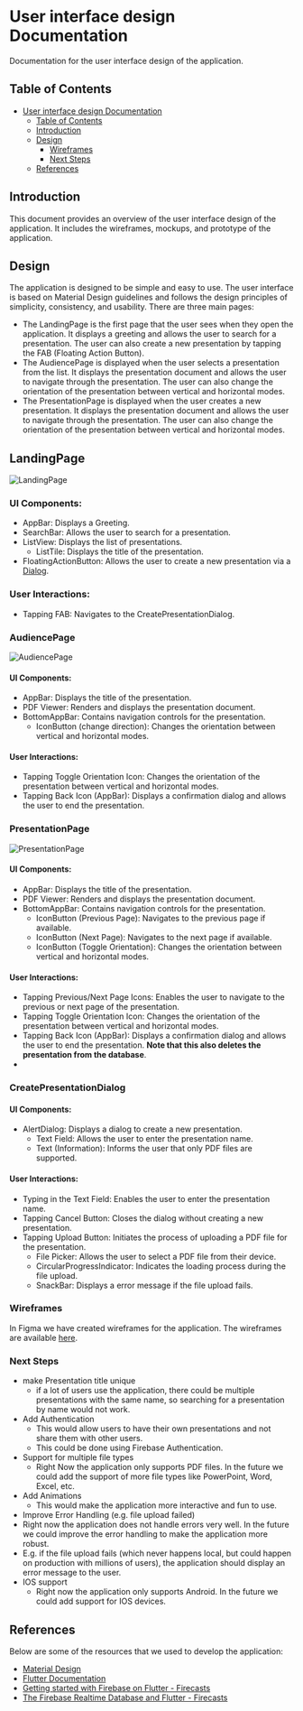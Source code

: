 # User interface design Documentation
Documentation for the user interface design of the application.

## Table of Contents
- [User interface design Documentation](#user-interface-design-documentation)
  - [Table of Contents](#table-of-contents)
  - [Introduction](#introduction)
  - [Design](#design)
    - [Wireframes](#wireframes)
    - [Next Steps](#next-steps)
  - [References](#references)

## Introduction
This document provides an overview of the user interface design of the application. It includes the wireframes, mockups, and prototype of the application.

## Design
The application is designed to be simple and easy to use. The user interface is based on Material Design guidelines and follows the design principles of simplicity, consistency, and usability. 
There are three main pages:
- The LandingPage is the first page that the user sees when they open the application. It displays a greeting and allows the user to search for a presentation. The user can also create a new presentation by tapping the FAB (Floating Action Button).
- The AudiencePage is displayed when the user selects a presentation from the list. It displays the presentation document and allows the user to navigate through the presentation. The user can also change the orientation of the presentation between vertical and horizontal modes.
- The PresentationPage is displayed when the user creates a new presentation. It displays the presentation document and allows the user to navigate through the presentation. The user can also change the orientation of the presentation between vertical and horizontal modes.


## LandingPage

![LandingPage](/docs/screenshots/landingpage.png)

### UI Components:
- AppBar: Displays a Greeting.
- SearchBar: Allows the user to search for a presentation.
- ListView: Displays the list of presentations.
  - ListTile: Displays the title of the presentation.
- FloatingActionButton: Allows the user to create a new presentation via a [Dialog](#CreatePresentationDialog).

### User Interactions:
- Tapping FAB: Navigates to the CreatePresentationDialog.


### AudiencePage

![AudiencePage](/docs/screenshots/audiencepage.png)

#### UI Components:
- AppBar: Displays the title of the presentation.
- PDF Viewer: Renders and displays the presentation document.
- BottomAppBar: Contains navigation controls for the presentation.
  - IconButton (change direction): Changes the orientation between vertical and horizontal modes.

#### User Interactions:
- Tapping Toggle Orientation Icon: Changes the orientation of the presentation between vertical and horizontal modes.
- Tapping Back Icon (AppBar): Displays a confirmation dialog and allows the user to end the presentation.


### PresentationPage

![PresentationPage](/docs/screenshots/presentationpage.png)

#### UI Components:
- AppBar: Displays the title of the presentation.
- PDF Viewer: Renders and displays the presentation document.
- BottomAppBar: Contains navigation controls for the presentation.
  - IconButton (Previous Page): Navigates to the previous page if available.
  - IconButton (Next Page): Navigates to the next page if available.
  - IconButton (Toggle Orientation): Changes the orientation between vertical and horizontal modes.

#### User Interactions:
- Tapping Previous/Next Page Icons: Enables the user to navigate to the previous or next page of the presentation.
- Tapping Toggle Orientation Icon: Changes the orientation of the presentation between vertical and horizontal modes.
- Tapping Back Icon (AppBar): Displays a confirmation dialog and allows the user to end the presentation. **Note that this also deletes the presentation from the database**.
- 

### CreatePresentationDialog

#### UI Components:
- AlertDialog: Displays a dialog to create a new presentation.
  - Text Field: Allows the user to enter the presentation name.
  - Text (Information): Informs the user that only PDF files are supported.

#### User Interactions:
- Typing in the Text Field: Enables the user to enter the presentation name.
- Tapping Cancel Button: Closes the dialog without creating a new presentation.
- Tapping Upload Button: Initiates the process of uploading a PDF file for the presentation.
  - File Picker: Allows the user to select a PDF file from their device.
  - CircularProgressIndicator: Indicates the loading process during the file upload.
  - SnackBar: Displays a error message if the file upload fails.

### Wireframes
In Figma we have created wireframes for the application. The wireframes are available [here](https://www.figma.com/file/nhKYOe3ctBqtwVwMKXlw5w/Zoom-lite?type=design&node-id=0%3A1&t=7ucbBcvpRjc7epkW-1).

### Next Steps
- make Presentation title unique
  - if a lot of users use the application, there could be multiple presentations with the same name, so searching for a presentation by name would not work.
- Add Authentication
  - This would allow users to have their own presentations and not share them with other users.
  - This could be done using Firebase Authentication.
- Support for multiple file types
  - Right Now the application only supports PDF files. In the future we could add the support of more file types like PowerPoint, Word, Excel, etc.
- Add Animations
  - This would make the application more interactive and fun to use.
- Improve Error Handling (e.g. file upload failed)
 - Right now the application does not handle errors very well. In the future we could improve the error handling to make the application more robust.
 - E.g. if the file upload fails (which never happens local, but could happen on production with millions of users), the application should display an error message to the user.
- IOS support
  - Right now the application only supports Android. In the future we could add support for IOS devices.
  

## References
Below are some of the resources that we used to develop the application:
- [Material Design](https://material.io/design)
- [Flutter Documentation](https://flutter.dev/docs)
- [Getting started with Firebase on Flutter - Firecasts](https://www.youtube.com/watch?v=EXp0gq9kGxI&ab_channel=Firebase)
- [The Firebase Realtime Database and Flutter - Firecasts](https://www.youtube.com/watch?v=sXBJZD0fBa4&t=481s&ab_channel=Firebase)